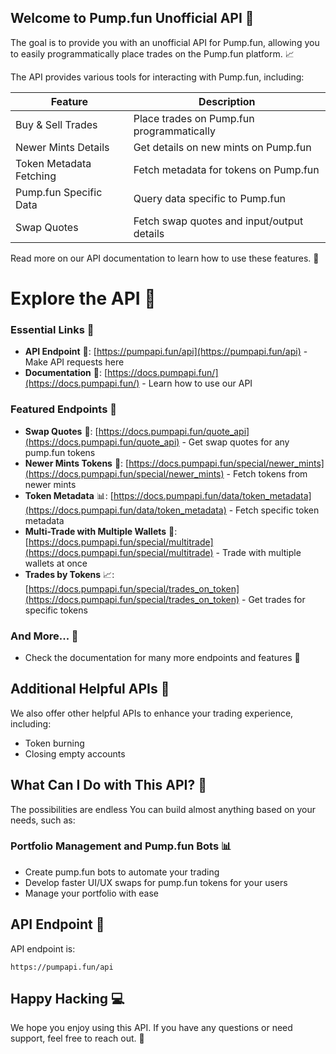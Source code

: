 

**Welcome to Pump.fun Unofficial API 🤝**
-------------------------------------

The goal is to provide you with an unofficial API for Pump.fun, allowing you to easily programmatically place trades on the Pump.fun platform. 📈 


The API provides various tools for interacting with Pump.fun, including:

| **Feature** | **Description** |
| --- | --- |
| Buy & Sell Trades | Place trades on Pump.fun programmatically |
| Newer Mints Details | Get details on new mints on Pump.fun |
| Token Metadata Fetching | Fetch metadata for tokens on Pump.fun |
| Pump.fun Specific Data | Query data specific to Pump.fun |
| Swap Quotes | Fetch swap quotes and input/output details |

Read more on our API documentation to learn how to use these features. 📄


**Explore the API 🚀**
=====================

### Essential Links 🔗

* **API Endpoint** 📍: [https://pumpapi.fun/api](https://pumpapi.fun/api) - Make API requests here
* **Documentation** 📄: [https://docs.pumpapi.fun/](https://docs.pumpapi.fun/) - Learn how to use our API

### Featured Endpoints 🎉

* **Swap Quotes** 💸: [https://docs.pumpapi.fun/quote_api](https://docs.pumpapi.fun/quote_api) - Get swap quotes for any pump.fun tokens
* **Newer Mints Tokens** 🎁: [https://docs.pumpapi.fun/special/newer_mints](https://docs.pumpapi.fun/special/newer_mints) - Fetch tokens from newer mints
* **Token Metadata** 📊: [https://docs.pumpapi.fun/data/token_metadata](https://docs.pumpapi.fun/data/token_metadata) - Fetch specific token metadata
* **Multi-Trade with Multiple Wallets** 💼: [https://docs.pumpapi.fun/special/multitrade](https://docs.pumpapi.fun/special/multitrade) - Trade with multiple wallets at once
* **Trades by Tokens** 📈: [https://docs.pumpapi.fun/special/trades_on_token](https://docs.pumpapi.fun/special/trades_on_token) - Get trades for specific tokens

### And More... 🤔

* Check the documentation for many more endpoints and features 📄

**Additional Helpful APIs 🤝**
-----------------------------

We also offer other helpful APIs to enhance your trading experience, including:

* Token burning
* Closing empty accounts

**What Can I Do with This API? 🤔**
---------------------------------

The possibilities are endless You can build almost anything based on your needs, such as:

### Portfolio Management and Pump.fun Bots 📊

* Create pump.fun bots to automate your trading
* Develop faster UI/UX swaps for pump.fun tokens for your users
* Manage your portfolio with ease


**API Endpoint 📍**
-------------------

API endpoint is:

`https://pumpapi.fun/api`

**Happy Hacking 💻**
---------------------

We hope you enjoy using this API. If you have any questions or need support, feel free to reach out. 🤝












